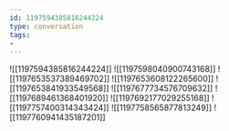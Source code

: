 ```yaml
---
id: 1197594385816244224
type: conversation
tags:
- 
---
```

![[1197594385816244224]]
![[1197598040900743168]]
![[1197653537389469702]]
![[1197653608122265600]]
![[1197653841933549568]]
![[1197677734576709632]]
![[1197689461368401920]]
![[1197692177029255168]]
![[1197757400314343424]]
![[1197758565877813249]]
![[1197760941435187201]]

